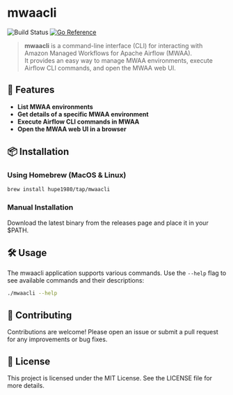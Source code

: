 # mwaacli
![Build Status](https://github.com/hupe1980/mwaacli/workflows/build/badge.svg) 
[![Go Reference](https://pkg.go.dev/badge/github.com/hupe1980/mwaacli.svg)](https://pkg.go.dev/github.com/hupe1980/mwaacli)
> **mwaacli** is a command-line interface (CLI) for interacting with Amazon Managed Workflows for Apache Airflow (MWAA).  
It provides an easy way to manage MWAA environments, execute Airflow CLI commands, and open the MWAA web UI.

## 🚀 Features

- **List MWAA environments**  
- **Get details of a specific MWAA environment**  
- **Execute Airflow CLI commands in MWAA**  
- **Open the MWAA web UI in a browser**  

## 📦 Installation

### Using Homebrew (MacOS & Linux)
```sh
brew install hupe1980/tap/mwaacli
```

### Manual Installation

Download the latest binary from the releases page and place it in your $PATH.

## 🛠 Usage

The mwaacli application supports various commands. Use the `--help` flag to see available commands and their descriptions:

```bash
./mwaacli --help
```

## 🤝 Contributing

Contributions are welcome! Please open an issue or submit a pull request for any improvements or bug fixes.

## 📝 License

This project is licensed under the MIT License. See the LICENSE file for more details.